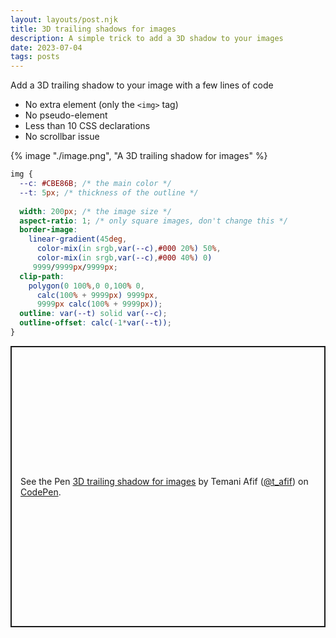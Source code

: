 ```yaml
---
layout: layouts/post.njk
title: 3D trailing shadows for images
description: A simple trick to add a 3D shadow to your images
date: 2023-07-04
tags: posts
---
```


Add a 3D trailing shadow to your image with a few lines of code
* No extra element (only the `<img>` tag)
* No pseudo-element
* Less than 10 CSS declarations
* No scrollbar issue


{% image "./image.png", "A 3D trailing shadow for images" %}

```css
img {
  --c: #CBE86B; /* the main color */
  --t: 5px; /* thickness of the outline */
  
  width: 200px; /* the image size */
  aspect-ratio: 1; /* only square images, don't change this */
  border-image: 
    linear-gradient(45deg,
      color-mix(in srgb,var(--c),#000 20%) 50%,
      color-mix(in srgb,var(--c),#000 40%) 0) 
     9999/9999px/9999px;
  clip-path: 
    polygon(0 100%,0 0,100% 0,
      calc(100% + 9999px) 9999px,
      9999px calc(100% + 9999px));
  outline: var(--t) solid var(--c);
  outline-offset: calc(-1*var(--t));
}
```

<p class="codepen" data-height="450" data-default-tab="result" data-slug-hash="mdQwgMO" data-preview="true" data-user="t_afif" style="height: 450px; box-sizing: border-box; display: flex; align-items: center; justify-content: center; border: 2px solid; margin: 1em 0; padding: 1em;">
  <span>See the Pen <a href="https://codepen.io/t_afif/pen/mdQwgMO">
  3D trailing shadow for images</a> by Temani Afif (<a href="https://codepen.io/t_afif">@t_afif</a>)
  on <a href="https://codepen.io">CodePen</a>.</span>
</p>
<script async src="https://cpwebassets.codepen.io/assets/embed/ei.js"></script>

